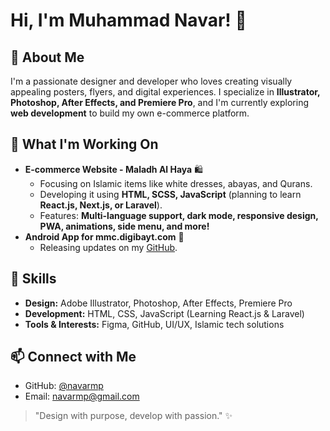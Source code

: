 # Hi, I'm Muhammad Navar! 👋

## 🚀 About Me
I'm a passionate designer and developer who loves creating visually appealing posters, flyers, and digital experiences. I specialize in **Illustrator, Photoshop, After Effects, and Premiere Pro**, and I'm currently exploring **web development** to build my own e-commerce platform.

## 🎯 What I'm Working On
- **E-commerce Website - Maladh Al Haya** 🛍️
  - Focusing on Islamic items like white dresses, abayas, and Qurans.
  - Developing it using **HTML, SCSS, JavaScript** (planning to learn **React.js, Next.js, or Laravel**).
  - Features: **Multi-language support, dark mode, responsive design, PWA, animations, side menu, and more!**
- **Android App for mmc.digibayt.com** 📱
  - Releasing updates on my [GitHub](https://github.com/navarmp/mallumuslimclub).

## 📌 Skills
- **Design:** Adobe Illustrator, Photoshop, After Effects, Premiere Pro
- **Development:** HTML, CSS, JavaScript (Learning React.js & Laravel)
- **Tools & Interests:** Figma, GitHub, UI/UX, Islamic tech solutions

## 📫 Connect with Me
- GitHub: [@navarmp](https://github.com/navarmp)
- Email: navarmp@gmail.com
> "Design with purpose, develop with passion." ✨
